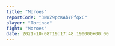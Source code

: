 ```yaml
---
title: "Moroes"
reportCode: "3NWZ9pcKAbYPfqxC"
player: "Torinoo"
fight: "Moroes"
date: 2021-10-08T19:17:48.190000+00:00
---
```

